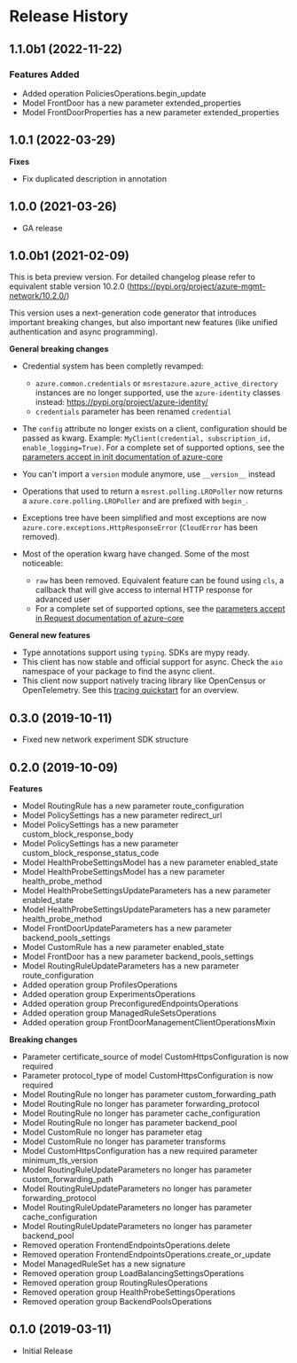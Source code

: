 # Release History

## 1.1.0b1 (2022-11-22)

### Features Added

  - Added operation PoliciesOperations.begin_update
  - Model FrontDoor has a new parameter extended_properties
  - Model FrontDoorProperties has a new parameter extended_properties

## 1.0.1 (2022-03-29)

**Fixes**

- Fix duplicated description in annotation

## 1.0.0 (2021-03-26)

 - GA release

## 1.0.0b1 (2021-02-09)

This is beta preview version.
For detailed changelog please refer to equivalent stable version 10.2.0 (https://pypi.org/project/azure-mgmt-network/10.2.0/)

This version uses a next-generation code generator that introduces important breaking changes, but also important new features (like unified authentication and async programming).

**General breaking changes**

- Credential system has been completly revamped:

  - `azure.common.credentials` or `msrestazure.azure_active_directory` instances are no longer supported, use the `azure-identity` classes instead: https://pypi.org/project/azure-identity/
  - `credentials` parameter has been renamed `credential`

- The `config` attribute no longer exists on a client, configuration should be passed as kwarg. Example: `MyClient(credential, subscription_id, enable_logging=True)`. For a complete set of
  supported options, see the [parameters accept in init documentation of azure-core](https://github.com/Azure/azure-sdk-for-python/blob/main/sdk/core/azure-core/CLIENT_LIBRARY_DEVELOPER.md#available-policies)
- You can't import a `version` module anymore, use `__version__` instead
- Operations that used to return a `msrest.polling.LROPoller` now returns a `azure.core.polling.LROPoller` and are prefixed with `begin_`.
- Exceptions tree have been simplified and most exceptions are now `azure.core.exceptions.HttpResponseError` (`CloudError` has been removed).
- Most of the operation kwarg have changed. Some of the most noticeable:

  - `raw` has been removed. Equivalent feature can be found using `cls`, a callback that will give access to internal HTTP response for advanced user
  - For a complete set of
  supported options, see the [parameters accept in Request documentation of azure-core](https://github.com/Azure/azure-sdk-for-python/blob/main/sdk/core/azure-core/CLIENT_LIBRARY_DEVELOPER.md#available-policies)

**General new features**

- Type annotations support using `typing`. SDKs are mypy ready.
- This client has now stable and official support for async. Check the `aio` namespace of your package to find the async client.
- This client now support natively tracing library like OpenCensus or OpenTelemetry. See this [tracing quickstart](https://github.com/Azure/azure-sdk-for-python/tree/main/sdk/core/azure-core-tracing-opentelemetry) for an overview.


## 0.3.0 (2019-10-11)

  - Fixed new network experiment SDK structure

## 0.2.0 (2019-10-09)

**Features**

  - Model RoutingRule has a new parameter route_configuration
  - Model PolicySettings has a new parameter redirect_url
  - Model PolicySettings has a new parameter
    custom_block_response_body
  - Model PolicySettings has a new parameter
    custom_block_response_status_code
  - Model HealthProbeSettingsModel has a new parameter enabled_state
  - Model HealthProbeSettingsModel has a new parameter
    health_probe_method
  - Model HealthProbeSettingsUpdateParameters has a new parameter
    enabled_state
  - Model HealthProbeSettingsUpdateParameters has a new parameter
    health_probe_method
  - Model FrontDoorUpdateParameters has a new parameter
    backend_pools_settings
  - Model CustomRule has a new parameter enabled_state
  - Model FrontDoor has a new parameter backend_pools_settings
  - Model RoutingRuleUpdateParameters has a new parameter
    route_configuration
  - Added operation group ProfilesOperations
  - Added operation group ExperimentsOperations
  - Added operation group PreconfiguredEndpointsOperations
  - Added operation group ManagedRuleSetsOperations
  - Added operation group FrontDoorManagementClientOperationsMixin

**Breaking changes**

  - Parameter certificate_source of model CustomHttpsConfiguration is
    now required
  - Parameter protocol_type of model CustomHttpsConfiguration is now
    required
  - Model RoutingRule no longer has parameter custom_forwarding_path
  - Model RoutingRule no longer has parameter forwarding_protocol
  - Model RoutingRule no longer has parameter cache_configuration
  - Model RoutingRule no longer has parameter backend_pool
  - Model CustomRule no longer has parameter etag
  - Model CustomRule no longer has parameter transforms
  - Model CustomHttpsConfiguration has a new required parameter
    minimum_tls_version
  - Model RoutingRuleUpdateParameters no longer has parameter
    custom_forwarding_path
  - Model RoutingRuleUpdateParameters no longer has parameter
    forwarding_protocol
  - Model RoutingRuleUpdateParameters no longer has parameter
    cache_configuration
  - Model RoutingRuleUpdateParameters no longer has parameter
    backend_pool
  - Removed operation FrontendEndpointsOperations.delete
  - Removed operation FrontendEndpointsOperations.create_or_update
  - Model ManagedRuleSet has a new signature
  - Removed operation group LoadBalancingSettingsOperations
  - Removed operation group RoutingRulesOperations
  - Removed operation group HealthProbeSettingsOperations
  - Removed operation group BackendPoolsOperations

## 0.1.0 (2019-03-11)

  - Initial Release
